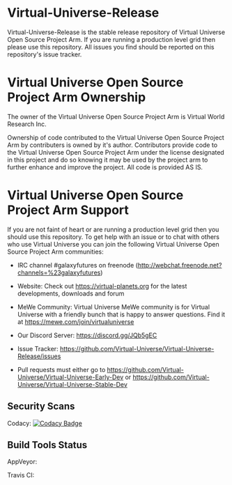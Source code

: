 # Virtual-Universe-Release
Virtual-Universe-Release is the stable release repository of Virtual Universe Open Source Project Arm.  If you are running a production level grid then please use this repository.  All issues you find should be reported on this repository's issue tracker.  

# Virtual Universe Open Source Project Arm Ownership
The owner of the Virtual Universe Open Source Project Arm is Virtual World Research Inc.

Ownership of code contributed to the Virtual Universe Open Source Project Arm by contributers is owned by it's author.  Contributors provide code to the Virtual Universe Open Source Project Arm under the license designated in this project and do so knowing it may be used by the project arm to further enhance and improve the project.  All code is provided AS IS.

# Virtual Universe Open Source Project Arm Support
If you are not faint of heart or are running a production level grid then you should use this repository.  To get help with an issue or to chat with others who use Virtual Universe you can join the following Virtual Universe Open Source Project Arm communities:

* IRC channel #galaxyfutures on freenode (http://webchat.freenode.net?channels=%23galaxyfutures)

* Website: Check out https://virtual-planets.org for the latest developments, downloads and forum

* MeWe Community: Virtual Universe MeWe community is for Virtual Universe with a friendly bunch that is happy to answer questions. Find it at https://mewe.com/join/virtualuniverse

* Our Discord Server: https://discord.gg/JQb5gEC

* Issue Tracker: https://github.com/Virtual-Universe/Virtual-Universe-Release/issues

* Pull requests must either go to https://github.com/Virtual-Universe/Virtual-Universe-Early-Dev or https://github.com/Virtual-Universe/Virtual-Universe-Stable-Dev

## Security Scans

Codacy: [![Codacy Badge](https://api.codacy.com/project/badge/Grade/a949ccd47dc4403994f4a927409ff367)](https://www.codacy.com/app/Virtual-World-Research-Inc/Virtual-Universe-Release?utm_source=github.com&amp;utm_medium=referral&amp;utm_content=Virtual-Universe/Virtual-Universe-Release&amp;utm_campaign=Badge_Grade)

## Build Tools Status

AppVeyor:

Travis CI:

